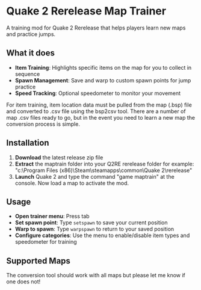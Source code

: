 # Quake 2 Rerelease Map Trainer

A training mod for Quake 2 Rerelease that helps players learn new maps and practice jumps.

## What it does

- **Item Training**: Highlights specific items on the map for you to collect in sequence
- **Spawn Management**: Save and warp to custom spawn points for jump practice
- **Speed Tracking**: Optional speedometer to monitor your movement

For item training, item location data must be pulled from the map (.bsp) file and converted to .csv file using the bsp2csv tool.  There are a number of map .csv files ready to go, but in the event you need to learn a new map the conversion process is simple.

## Installation

1. **Download** the latest release zip file
2. **Extract** the maptrain folder into your Q2RE rerelease folder
   for example:  "c:\Program Files (x86)\Steam\steamapps\common\Quake 2\rerelease\"
3. **Launch** Quake 2 and type the command "game maptrain" at the console. Now load a map to activate the mod.

## Usage

- **Open trainer menu**: Press tab
- **Set spawn point**: Type `setspawn` to save your current position
- **Warp to spawn**: Type `warpspawn` to return to your saved position
- **Configure categories**: Use the menu to enable/disable item types and speedometer for training

## Supported Maps

The conversion tool should work with all maps but please let me know if one does not!